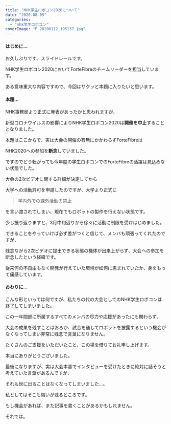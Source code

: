 ```yaml
---
title: "NHK学生ロボコン2020について"
date: "2020-08-05"
categories: 
  - "nhk学生ロボコン"
coverImage: "P_20200112_195137.jpg"
---
```


#### はじめに...

お久しぶりです、スライドレールです。

NHK学生ロボコン2020においてForteFibreのチームリーダーを担当しています。

ある意味重大な内容ですので、今回はサクッと本題に入りたいと思います。

#### 本題...

NHK事務局より正式に発表があったかと思われますが、

新型コロナウイルスの影響によりNHK学生ロボコン2020は**開催を中止**することとなりました。

本題はここからで、実は大会の開催の有無にかかわらずForteFibreは

NHK2020への参加を**断念**していました。

ですのでどう転がっても今年度の学生ロボコンでのForteFibreの活躍は見込めない状態でした。

大会の2次ビデオに関する詳細が決定してから

大学への活動許可を申請したのですが、大学より正式に

> 学内外での課外活動の禁止

を言い渡されてしまい、現在でもロボットの製作を行えない状態です。

少し振り返りますと、3月中旬辺りから徐々に活動に制限を受けはじめました。

できることをやっていけば必ず差がつくと信じて、メンバも頑張ってくれたのですが、

残念ながら2次ビデオに提出できる状態の機体が出来上がらず、大会への参加を断念したという経緯です。

従来何の不自由もなく開発が行えていた環境が如何に恵まれていたか、身をもって痛感しています。

#### おわりに...

こんな形といっては何ですが、私たちの代の大会としてのNHK学生ロボコンは終了してしまいました。

この一年間部に所属するすべてのメンバの尽力や応援があったにも関わらず、

大会の成果を残すことはおろか、試合を通してロボットを披露するという機会がなくなってしまい非常に残念で言葉になりません。

たくさんのご支援をいただいたこと、この場を借りてお礼申し上げます。

本当にありがとうございました。

最後になりますが、実は大会本番でインタビューを受けたときに絶対に話そうと考えていた言葉があるんですが、

それも世に出ることはなくなってしまいました...。

私としてはそこも悔いが残るところです。

もし機会があれば、また記事を書くことがあるかもしれません。

それでは。
